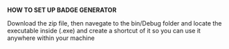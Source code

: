 **HOW TO SET UP BADGE GENERATOR**

Download the zip file, then navegate to the bin/Debug folder and locate the executable inside (.exe) and create a shortcut of it so you can use it anywhere within your machine 
